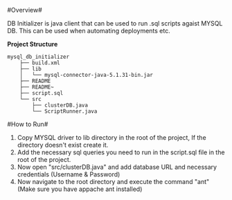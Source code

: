 #Overview#

DB Initializer is java client that can be used to run .sql scripts agaist MYSQL DB. This can be used when automating deployments etc.

**Project Structure**
```
mysql_db_initializer
    ├── build.xml
    ├── lib
    │   └── mysql-connector-java-5.1.31-bin.jar
    ├── README
    ├── README~
    ├── script.sql
    └── src
        ├── clusterDB.java
        └── ScriptRunner.java
```

#How to Run#

1. Copy MYSQL driver to lib directory in the root of the project, If the directory doesn't exist create it.
2. Add the necessary sql queries you need to run in the script.sql file in the root of the project.
3. Now open "src/clusterDB.java" and add database URL and necessary credentials (Username & Password)
4. Now navigate to the root directory and execute the command "ant" (Make sure you have appache ant installed)


